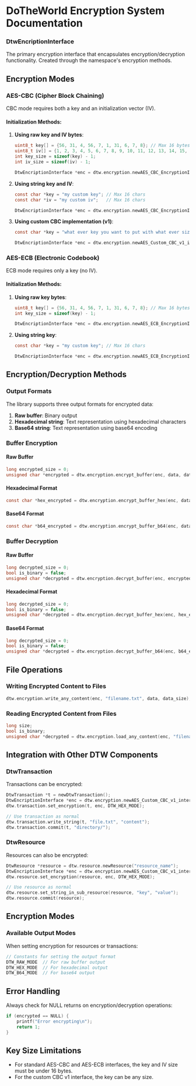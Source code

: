 # DoTheWorld Encryption System Documentation



### DtwEncriptionInterface

The primary encryption interface that encapsulates encryption/decryption functionality. Created through the namespace's encryption methods.

## Encryption Modes

### AES-CBC (Cipher Block Chaining)

CBC mode requires both a key and an initialization vector (IV).

#### Initialization Methods:

1. **Using raw key and IV bytes**:
   ```c
   uint8_t key[] = {56, 31, 4, 56, 7, 1, 31, 6, 7, 8}; // Max 16 bytes
   uint8_t iv[] = {1, 2, 3, 4, 5, 6, 7, 8, 9, 10, 11, 12, 13, 14, 15, 16};
   int key_size = sizeof(key) - 1;
   int iv_size = sizeof(iv) - 1;
   
   DtwEncriptionInterface *enc = dtw.encryption.newAES_CBC_EncryptionInterface(key, key_size, iv, iv_size);
   ```

2. **Using string key and IV**:
   ```c
   const char *key = "my custom key"; // Max 16 chars
   const char *iv = "my custom iv";   // Max 16 chars
   
   DtwEncriptionInterface *enc = dtw.encryption.newAES_CBC_EncryptionInterface_str(key, iv);
   ```

3. **Using custom CBC implementation (v1)**:
   ```c
   const char *key = "what ever key you want to put with what ever size"; // No size limit
   
   DtwEncriptionInterface *enc = dtw.encryption.newAES_Custom_CBC_v1_interface(key);
   ```

### AES-ECB (Electronic Codebook)

ECB mode requires only a key (no IV).

#### Initialization Methods:

1. **Using raw key bytes**:
   ```c
   uint8_t key[] = {56, 31, 4, 56, 7, 1, 31, 6, 7, 8}; // Max 16 bytes
   int key_size = sizeof(key) - 1;
   
   DtwEncriptionInterface *enc = dtw.encryption.newAES_ECB_EncryptionInterface(key, key_size);
   ```

2. **Using string key**:
   ```c
   const char *key = "my custom key"; // Max 16 chars
   
   DtwEncriptionInterface *enc = dtw.encryption.newAES_ECB_EncryptionInterface_str(key);
   ```

## Encryption/Decryption Methods

### Output Formats

The library supports three output formats for encrypted data:

1. **Raw buffer**: Binary output
2. **Hexadecimal string**: Text representation using hexadecimal characters
3. **Base64 string**: Text representation using base64 encoding

### Buffer Encryption

#### Raw Buffer

```c
long encrypted_size = 0;
unsigned char *encrypted = dtw.encryption.encrypt_buffer(enc, data, data_size, &encrypted_size);
```

#### Hexadecimal Format

```c
const char *hex_encrypted = dtw.encryption.encrypt_buffer_hex(enc, data, data_size);
```

#### Base64 Format

```c
const char *b64_encrypted = dtw.encryption.encrypt_buffer_b64(enc, data, data_size);
```

### Buffer Decryption

#### Raw Buffer

```c
long decrypted_size = 0;
bool is_binary = false;
unsigned char *decrypted = dtw.encryption.decrypt_buffer(enc, encrypted, encrypted_size, &decrypted_size, &is_binary);
```

#### Hexadecimal Format

```c
long decrypted_size = 0;
bool is_binary = false;
unsigned char *decrypted = dtw.encryption.decrypt_buffer_hex(enc, hex_encrypted, &decrypted_size, &is_binary);
```

#### Base64 Format

```c
long decrypted_size = 0;
bool is_binary = false;
unsigned char *decrypted = dtw.encryption.decrypt_buffer_b64(enc, b64_encrypted, &decrypted_size, &is_binary);
```

## File Operations

### Writing Encrypted Content to Files

```c
dtw.encryption.write_any_content(enc, "filename.txt", data, data_size);
```

### Reading Encrypted Content from Files

```c
long size;
bool is_binary;
unsigned char *decrypted = dtw.encryption.load_any_content(enc, "filename.txt", &size, &is_binary);
```

## Integration with Other DTW Components

### DtwTransaction

Transactions can be encrypted:

```c
DtwTransaction *t = newDtwTransaction();
DtwEncriptionInterface *enc = dtw.encryption.newAES_Custom_CBC_v1_interface("my encryption key");
dtw.transaction.set_encryption(t, enc, DTW_HEX_MODE);

// Use transaction as normal
dtw.transaction.write_string(t, "file.txt", "content");
dtw.transaction.commit(t, "directory/");
```

### DtwResource

Resources can also be encrypted:

```c
DtwResource *resource = dtw.resource.newResource("resource_name");
DtwEncriptionInterface *enc = dtw.encryption.newAES_Custom_CBC_v1_interface("my key");
dtw.resource.set_encryption(resource, enc, DTW_HEX_MODE);

// Use resource as normal
dtw.resource.set_string_in_sub_resource(resource, "key", "value");
dtw.resource.commit(resource);
```


## Encryption Modes

### Available Output Modes

When setting encryption for resources or transactions:

```c
// Constants for setting the output format
DTW_RAW_MODE  // For raw buffer output
DTW_HEX_MODE  // For hexadecimal output
DTW_B64_MODE  // For base64 output
```

## Error Handling

Always check for NULL returns on encryption/decryption operations:

```c
if (encrypted == NULL) {
    printf("Error encrypting\n");
    return 1;
}
```


## Key Size Limitations

- For standard AES-CBC and AES-ECB interfaces, the key and IV size must be under 16 bytes.
- For the custom CBC v1 interface, the key can be any size.

